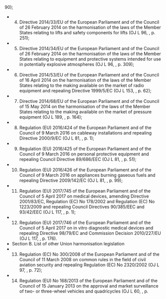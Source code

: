 90);
- 4. Directive 2014/33/EU of the European Parliament and of the Council of 26 February 2014 on the harmonisation of the  laws  of  the  Member  States  relating  to  lifts  and  safety  components  for  lifts  (OJ  L  96,  ,  p.  251);
- 5. Directive 2014/34/EU of the European Parliament and of the Council of 26 February 2014 on the harmonisation of the laws of the Member States relating to equipment and protective systems intended for use in potentially explosive atmospheres (OJ L 96, , p. 309);
- 6. Directive 2014/53/EU of the European Parliament and of the Council of 16 April 2014 on the harmonisation of the laws of the Member States relating to the making available on the market of radio equipment and repealing Directive 1999/5/EC (OJ L 153, , p. 62);
- 7. Directive 2014/68/EU of the European Parliament and of the Council of 15 May 2014 on the harmonisation of the laws  of  the  Member  States  relating  to  the  making  available  on  the  market  of  pressure  equipment  (OJ  L  189, , p. 164);
- 8. Regulation  (EU)  2016/424  of  the  European  Parliament  and  of  the  Council  of  9  March  2016  on  cableway installations  and  repealing  Directive  2000/9/EC  (OJ  L  81,  ,  p.  1);
- 9. Regulation (EU) 2016/425 of the European Parliament and of the Council of 9 March 2016 on personal protective equipment and repealing Council Directive  89/686/EEC (OJ  L 81, ,  p. 51);
- 10. Regulation (EU) 2016/426 of the European Parliament and of the Council of 9 March 2016 on appliances burning gaseous  fuels  and  repealing  Directive  2009/142/EC  (OJ  L  81,  ,  p.  99);
- 11. Regulation  (EU)  2017/745  of  the  European  Parliament  and  of  the  Council  of  5  April  2017  on  medical  devices, amending Directive 2001/83/EC, Regulation (EC) No 178/2002 and Regulation (EC) No 1223/2009 and repealing Council  Directives  90/385/EEC  and  93/42/EEC  (OJ  L  117,  ,  p.  1);
- 12. Regulation  (EU)  2017/746  of  the  European  Parliament  and  of  the  Council  of  5  April  2017  on in  vitro diagnostic medical  devices  and  repealing  Directive  98/79/EC  and  Commission  Decision  2010/227/EU  (OJ  L  117,  , p.  176).
- Section  B.  List  of  other  Union  harmonisation  legislation
- 13. Regulation (EC) No 300/2008 of the European Parliament and of the Council of 11 March 2008 on common rules in  the  field  of  civil  aviation  security  and  repealing  Regulation  (EC)  No  2320/2002  (OJ  L  97,  ,  p.  72);
- 14. Regulation (EU) No 168/2013 of the European Parliament and of the Council of 15 January 2013 on the approval and market surveillance  of  two- or  three-wheel  vehicles  and  quadricycles  (OJ  L  60,  ,  p.  